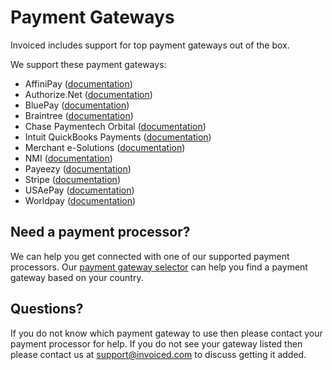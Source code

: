 # Payment Gateways

Invoiced includes support for top payment gateways out of the box.

We support these payment gateways:
- AffiniPay ([documentation](/docs/integrations/affinipay))
- Authorize.Net ([documentation](/docs/integrations/authorizenet))
- BluePay ([documentation](/docs/integrations/bluepay))
- Braintree ([documentation](/docs/integrations/braintree))
- Chase Paymentech Orbital ([documentation](/docs/integrations/chase-paymentech))
- Intuit QuickBooks Payments ([documentation](/docs/integrations/intuit-payments))
- Merchant e-Solutions ([documentation](/docs/integrations/merchant-e-solutions))
- NMI ([documentation](/docs/integrations/nmi))
- Payeezy ([documentation](/docs/integrations/payeezy))
- Stripe ([documentation](/docs/integrations/stripe))
- USAePay ([documentation](/docs/integrations/usaepay))
- Worldpay ([documentation](/docs/integrations/worldpay))

## Need a payment processor?

We can help you get connected with one of our supported payment processors. Our [payment gateway selector](https://invoiced.com/gateways) can help you find a payment gateway based on your country.

## Questions?

If you do not know which payment gateway to use then please contact your payment processor for help. If you do not see your gateway listed then please contact us at [support@invoiced.com](mailto:support@invoiced.com) to discuss getting it added.